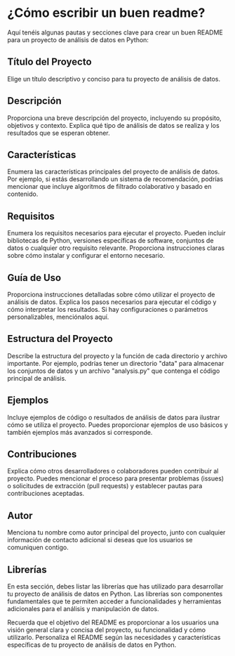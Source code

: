 # **¿Cómo escribir un buen readme?**

Aquí tenéis algunas pautas y secciones clave para crear un buen README para un proyecto de análisis de datos en Python:

## Título del Proyecto
Elige un título descriptivo y conciso para tu proyecto de análisis de datos.

## Descripción
Proporciona una breve descripción del proyecto, incluyendo su propósito, objetivos y contexto. Explica qué tipo de análisis de datos se realiza y los resultados que se esperan obtener.

## Características
Enumera las características principales del proyecto de análisis de datos. Por ejemplo, si estás desarrollando un sistema de recomendación, podrías mencionar que incluye algoritmos de filtrado colaborativo y basado en contenido.

## Requisitos
Enumera los requisitos necesarios para ejecutar el proyecto. Pueden incluir bibliotecas de Python, versiones específicas de software, conjuntos de datos o cualquier otro requisito relevante. Proporciona instrucciones claras sobre cómo instalar y configurar el entorno necesario.

## Guía de Uso
Proporciona instrucciones detalladas sobre cómo utilizar el proyecto de análisis de datos. Explica los pasos necesarios para ejecutar el código y cómo interpretar los resultados. Si hay configuraciones o parámetros personalizables, menciónalos aquí.

## Estructura del Proyecto
Describe la estructura del proyecto y la función de cada directorio y archivo importante. Por ejemplo, podrías tener un directorio "data" para almacenar los conjuntos de datos y un archivo "analysis.py" que contenga el código principal de análisis.

## Ejemplos
Incluye ejemplos de código o resultados de análisis de datos para ilustrar cómo se utiliza el proyecto. Puedes proporcionar ejemplos de uso básicos y también ejemplos más avanzados si corresponde.

## Contribuciones
Explica cómo otros desarrolladores o colaboradores pueden contribuir al proyecto. Puedes mencionar el proceso para presentar problemas (issues) o solicitudes de extracción (pull requests) y establecer pautas para contribuciones aceptadas.

## Autor
Menciona tu nombre como autor principal del proyecto, junto con cualquier información de contacto adicional si deseas que los usuarios se comuniquen contigo.

## Librerías 

En esta sección, debes listar las librerías que has utilizado para desarrollar tu proyecto de análisis de datos en Python. Las librerías son componentes fundamentales que te permiten acceder a funcionalidades y herramientas adicionales para el análisis y manipulación de datos.

Recuerda que el objetivo del README es proporcionar a los usuarios una visión general clara y concisa del proyecto, su funcionalidad y cómo utilizarlo. Personaliza el README según las necesidades y características específicas de tu proyecto de análisis de datos en Python.






